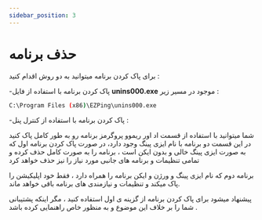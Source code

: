 ```yaml
---
sidebar_position: 3
---
```


# حذف برنامه


برای پاک کردن برنامه میتوانید به دو روش اقدام کنید :

 -پاک کردن برنامه با استفاده از فایل **unins000.exe** موجود در مسیر زیر :
```bash
C:\Program Files (x86)\EZPing\unins000.exe
```


 -پاک کردن برنامه با استفاده از کنترل پنل :

   شما میتوانید با استفاده از قسمت اد اور ریموو پروگرمز برنامه رو به طور کامل پاک کنید
   در این قسمت دو برنامه با نام ایزی پینگ وجود دارد، در صورت پاک کردن برنامه اول که به صورت ایزی پینگ خالی و بدون ایکن است ، برنامه را به صورت کامل حذف کرده و   تمامی تنظیمات و برنامه های جانبی مورد نیاز را نیز حذف خواهد کرد  

  برنامه دوم که نام ایزی پینگ و ورژن و ایکن برنامه را همراه دارد ، فقط خود اپلیکیشن را پاک میکند و تنظیمات و نیازمندی های برنامه باقی خواهد ماند. 

  پیشنهاد میشود برای پاک کردن برنامه از گزینه ی اول استفاده کنید ، مگر اینکه پشتیبانی شما را بر خلاف این موضوع و به منظور خاص راهنمایی کرده باشد .  



